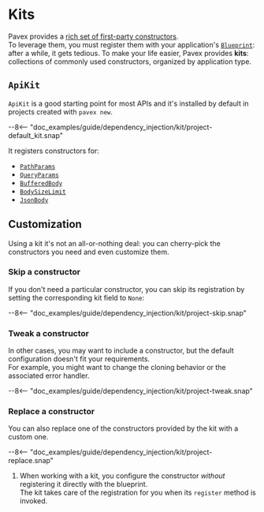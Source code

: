 # Kits

Pavex provides a [rich set of first-party constructors](../request_data/index.md).\
To leverage them, you must register them with your application's [`Blueprint`][Blueprint]: after a while,
it gets tedious.
To make your life easier, Pavex provides **kits**: collections of commonly used constructors,
organized by application type.

## `ApiKit`

`ApiKit` is a good starting point for most APIs and it's installed by default in projects created with
`pavex new`.

--8<-- "doc_examples/guide/dependency_injection/kit/project-default_kit.snap"

It registers constructors for:

- [`PathParams`][PathParams]
- [`QueryParams`][QueryParams]
- [`BufferedBody`][BufferedBody]
- [`BodySizeLimit`][BodySizeLimit]
- [`JsonBody`][JsonBody]

## Customization

Using a kit it's not an all-or-nothing deal: you can cherry-pick the constructors you need and
even customize them.

### Skip a constructor

If you don't need a particular constructor, you can skip its registration by setting the corresponding
kit field to `None`:

--8<-- "doc_examples/guide/dependency_injection/kit/project-skip.snap"

### Tweak a constructor

In other cases, you may want to include a constructor, but the default configuration doesn't fit your requirements.\
For example, you might want to change the cloning behavior or the associated error handler.

--8<-- "doc_examples/guide/dependency_injection/kit/project-tweak.snap"

### Replace a constructor

You can also replace one of the constructors provided by the kit with a custom one.

--8<-- "doc_examples/guide/dependency_injection/kit/project-replace.snap"

1. When working with a kit,
   you configure the constructor _without_ registering it directly with the blueprint.\
   The kit takes care of the registration for you when its `register` method is invoked.

[PathParams]: ../request_data/path/path_parameters.md
[QueryParams]: ../request_data/query/query_parameters.md
[BufferedBody]: ../request_data/body/byte_wrappers.md
[BodySizeLimit]: ../request_data/body/byte_wrappers.md#body-size-limit
[JsonBody]: ../request_data/body/deserializers/json.md
[Blueprint]: /api_reference/pavex/blueprint/struct.Blueprint.html

